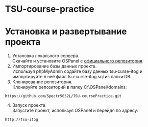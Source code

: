 # TSU-course-practice

**Установка и развертывание проекта**
=====================================
1. Установка локального сервера.<br> Скачайте и установите OSPanel с [официального репозитория](https://github.com/OSPanel/OpenServerPanel.git).
2. Импортирование базы данных проекта.<br>
Используя phpMyAdmin содайте базу данных tsu-curse-itog и импортируйте в неё файл tsu-curse-itog.sql из папки DB.
3. Клонирование репозитория.<br> Клонируйте репозиторий в папку C:\OSPanel\domains: <br>
```
https://github.com/Spectr5032L/TSU-coursePractice.git
```
4.  Запуск проекта.<br>
Запустите проект, используя OSPanel и перейдя по адресу:<br>
```
http://tsu-itog
```
